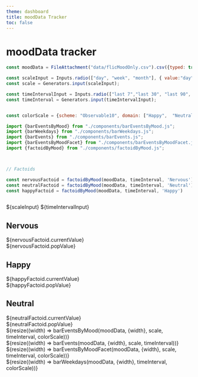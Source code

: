 ```yaml
---
theme: dashboard
title: moodData Tracker
toc: false
---
```


# moodData tracker 

<!-- Load and transform the data -->

```js
const moodData = FileAttachment("data/flicMoodOnly.csv").csv({typed: true});

const scaleInput = Inputs.radio(["day", "week", "month"], { value:"day"});
const scale = Generators.input(scaleInput);

const timeIntervalInput = Inputs.radio(["last 7","last 30", "last 90", "all time"], { value:"last 7"});
const timeInterval = Generators.input(timeIntervalInput);


const colorScale = {scheme: "Observable10", domain: ["Happy",  "Neutral", "Nervous"], legend: true } 

import {barEventsByMood} from "./components/barEventsByMood.js";
import {barWeekdays} from "./components/barWeekdays.js";
import {barEvents} from "./components/barEvents.js";
import {barEventsByMoodFacet} from "./components/barEventsByMoodFacet.js";
import {factoidByMood} from "./components/factoidByMood.js";



```

```js

// Factoids

const nervousFactoid = factoidByMood(moodData, timeInterval, 'Nervous')
const neutralFactoid = factoidByMood(moodData, timeInterval, 'Neutral')
const happyFactoid = factoidByMood(moodData, timeInterval, 'Happy')



```
<style>
.factoidRow {
    max-width: 600px;
    grid-template-columns: repeat(3, 1fr);
}


</style>


<div>
${scaleInput}
${timeIntervalInput}

</div>
<div class="grid grid-cols-4 factoidRow">
    <a class="card" style="color: inherit;">
      <h2>Nervous</h2>
      <span class='big red'>${nervousFactoid.currentValue}</span><br>
      <span class="small red">${nervousFactoid.popValue}</span> 
    </a>
    <a class="card" style="color: inherit;">
      <h2>Happy</h2>
      <span class='big blue'>${happyFactoid.currentValue}</span><br>
      <span class="small blue">${happyFactoid.popValue}</span> 
    </a>
    <a class="card" style="color: inherit;">
      <h2>Neutral</h2>
      <span class='big yellow'>${neutralFactoid.currentValue}</span><br>
      <span class="small yellow">${neutralFactoid.popValue}</span> 
    </a>
</div>
<div>
  <div class="grid">
    <div class="card">
      ${resize((width) => barEventsByMood(moodData, {width}, scale, timeInterval, colorScale))}
    </div>
  </div>

  <div class="grid" >
    <div class="card">
      ${resize((width) => barEvents(moodData, {width}, scale, timeInterval))}
    </div>
  </div>

  <div class="grid" >
    <div class="card">
      ${resize((width) => barEventsByMoodFacet(moodData, {width}, scale, timeInterval, colorScale))}
    </div>
    <div class="card">
      ${resize((width) => barWeekdays(moodData, {width}, timeInterval, colorScale))}
    </div>
  </div>
</div>

